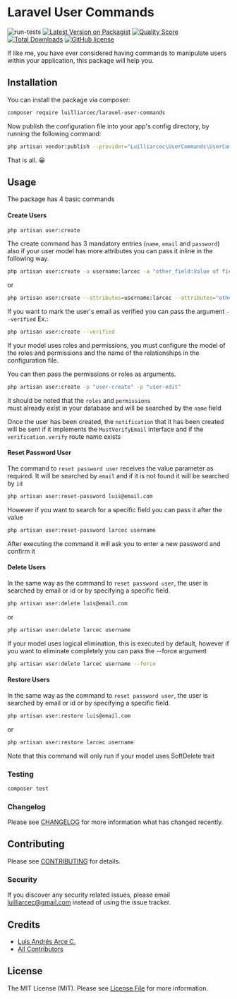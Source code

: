 # Laravel User Commands

![run-tests](https://github.com/luilliarcec/laravel-user-commands/workflows/run-tests/badge.svg)
[![Latest Version on Packagist](https://img.shields.io/packagist/v/luilliarcec/laravel-user-commands.svg)](https://packagist.org/packages/luilliarcec/laravel-user-commands)
[![Quality Score](https://img.shields.io/scrutinizer/g/luilliarcec/laravel-user-commands)](https://scrutinizer-ci.com/g/luilliarcec/laravel-user-commands)
[![Total Downloads](https://img.shields.io/packagist/dt/luilliarcec/laravel-user-commands)](https://packagist.org/packages/luilliarcec/laravel-user-commands)
[![GitHub license](https://img.shields.io/github/license/luilliarcec/laravel-user-commands)](https://github.com/luilliarcec/laravel-user-commands/blob/develop/LICENSE.md)

If like me, you have ever considered having commands to manipulate users within your application, 
this package will help you.

## Installation

You can install the package via composer:

```bash
composer require luilliarcec/laravel-user-commands
```

Now publish the configuration file into your app's config directory, by running the following command:

```bash
php artisan vendor:publish --provider="Luilliarcec\UserCommands\UserCommandsServiceProvider"
```

That is all. 😀

## Usage

The package has 4 basic commands

#### Create Users

```bash
php artisan user:create
```

The create command has 3 mandatory entries 
(`name`, `email` and `password`) also if your user model has more attributes you can pass it 
inline in the following way.

```bash
php artisan user:create -a username:larcec -a "other_field:Value of field"
```

or

```bash
php artisan user:create --attributes=username:larcec --attributes="other_field:Value of field"
```

If you want to mark the user's email as verified you can pass the argument `--verified` Ex.:

```bash
php artisan user:create --verified
```

If your model uses roles and permissions, 
you must configure the model of the roles and permissions and the name of the relationships 
in the configuration file.

You can then pass the permissions or roles as arguments.

```bash
php artisan user:create -p "user-create" -p "user-edit"
```

It should be noted that the `roles` and `permissions`  
must already exist in your database and will be searched by the `name` field

Once the user has been created, 
the `notification` that it has been created will be sent if it implements 
the `MustVerifyEmail` interface and if the `verification.verify` route name exists

#### Reset Password User

The command to `reset password user` receives the value parameter as required. 
It will be searched by `email` and if it is not found it will be searched by `id`

```bash
php artisan user:reset-password luis@email.com
```

However if you want to search for a specific field you can pass it after the value

```bash
php artisan user:reset-password larcec username
```

After executing the command it will ask you to enter a new password and confirm it

#### Delete Users

In the same way as the command to `reset password user`, 
the user is searched by email or id or by specifying a specific field.

```bash
php artisan user:delete luis@email.com
```

or

```bash
php artisan user:delete larcec username
```

If your model uses logical elimination, 
this is executed by default, 
however if you want to eliminate completely you can pass the --force argument

```bash
php artisan user:delete larcec username --force
```

#### Restore Users

In the same way as the command to `reset password user`, 
the user is searched by email or id or by specifying a specific field.

```bash
php artisan user:restore luis@email.com
```

or

```bash
php artisan user:restore larcec username
```

Note that this command will only run if your model uses SoftDelete trait

### Testing

``` bash
composer test
```

### Changelog

Please see [CHANGELOG](CHANGELOG.md) for more information what has changed recently.

## Contributing

Please see [CONTRIBUTING](CONTRIBUTING.md) for details.

### Security

If you discover any security related issues, please email luilliarcec@gmail.com instead of using the issue tracker.

## Credits

- [Luis Andrés Arce C.](https://github.com/luilliarcec)
- [All Contributors](../../contributors)

## License

The MIT License (MIT). Please see [License File](LICENSE.md) for more information.
